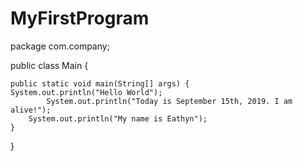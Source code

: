 # MyFirstProgram
package com.company;

public class Main {

    public static void main(String[] args) {
	System.out.println("Hello World");
            System.out.println("Today is September 15th, 2019. I am alive!");
	    System.out.println("My name is Eathyn");
    }
}
